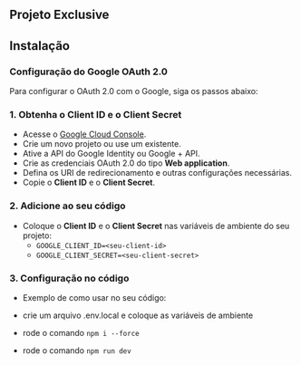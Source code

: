 ## Projeto Exclusive

## Instalação

### Configuração do Google OAuth 2.0

Para configurar o OAuth 2.0 com o Google, siga os passos abaixo:

### 1. Obtenha o **Client ID** e o **Client Secret**

- Acesse o [Google Cloud Console](https://console.cloud.google.com/).
- Crie um novo projeto ou use um existente.
- Ative a API do Google Identity ou Google + API.
- Crie as credenciais OAuth 2.0 do tipo **Web application**.
- Defina os URI de redirecionamento e outras configurações necessárias.
- Copie o **Client ID** e o **Client Secret**.

### 2. Adicione ao seu código

- Coloque o **Client ID** e o **Client Secret** nas variáveis de ambiente do seu projeto:
  - `GOOGLE_CLIENT_ID=<seu-client-id>`
  - `GOOGLE_CLIENT_SECRET=<seu-client-secret>`

### 3. Configuração no código

- Exemplo de como usar no seu código:

- crie um arquivo .env.local e coloque as variáveis de ambiente
- rode o comando `npm i --force`
- rode o comando `npm run dev`

